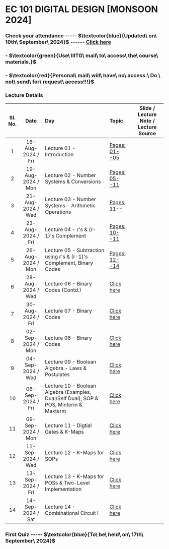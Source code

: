 # EC 101 DIGITAL DESIGN [MONSOON 2024]

### Check your attendance ----- $\textcolor{blue}{Updated\ on\ 10th\ September\ 2024\}$ ------ [Click here](https://docs.google.com/spreadsheets/d/1g6Bkx4F0SZnFVuvpEhR2SipWDqnjD6bE/edit?usp=drive_link&ouid=116384381532910939364&rtpof=true&sd=true)

### - $\textcolor{green}{Use\ IIITG\ mail\ to\ access\ the\ course\ materials.\}$

### - $\textcolor{red}{Personal\ mail\ will\ have\ no\ access.\ Do \ not\ send\ for\ request\ access\!!!\}$

### Lecture Details
| Sl. No. | Date | Day            | Topic | Slide / Lecture Note / Lecture Source|                                                                                              
|:---:|:--:|:--|:--|:--------------------------:|
| 1   | 16-Aug-2024 / Fri      |Lecture 01 - Introduction                 | [Pages: 01--05](https://drive.google.com/file/d/1t9tke_0BwNCAuvU4bkTzocWE8rABKpEo/view?usp=drive_link)|
| 2   | 19-Aug-2024 / Mon      |Lecture 02 - Number Systems & Conversions | [Pages: 05--11](https://drive.google.com/file/d/1t9tke_0BwNCAuvU4bkTzocWE8rABKpEo/view?usp=drive_link)|
| 3   | 21-Aug-2024 / Wed   |Lecture 03 - Number Systems - Arithmetic Operations | [Pages: 11--]()|
| 4   | 23-Aug-2024 / Fri      |Lecture 04 - r's & (r-1)'s Complement  | [Pages: 10--11]()|
| 5   | 26-Aug-2024 / Mon      |Lecture 05 - Subtraction using r's & (r-1)'s Complement, Binary Codes                | [Pages: 12--14]()|
| 6   | 28-Aug-2024 / Wed   |Lecture 06 - Binary Codes (Contd.)                | [Click here](https://drive.google.com/file/d/1nVh8jywEoSu345aTMSB1DY9-VADQO3iz/view?usp=drive_link)| 
| 7   | 30-Aug-2024 / Fri      |Lecture 07 - Binary Codes                 | [Click here]()|
| 8   | 02-Sep-2024 / Mon      |Lecture 08 - Binary Codes                 | [Click here]()|
| 9   | 04-Sep-2024 / Wed      |Lecture 09 - Boolean Algebra - Laws & Postulates               | [Click here]()|
| 10  | 06-Sep-2024 / Fri      |Lecture 10 - Boolean Algebra (Examples, Dual/Self Dual), SOP & POS, Minterm & Maxterm                | [Click here]()|
| 11  | 09-Sep-2024 / Mon      |Lecture 11 - Digtial Gates & K-Maps       | [Click here](https://drive.google.com/file/d/1RudjmH9ASMBZZO6dXj6eDUGVeobrupe8/view?usp=drive_link)|   
| 12  | 11-Sep-2024 /  Wed  |Lecture 12 - K-Maps for SOPs              | [Click here](https://drive.google.com/file/d/1C27XU0yNLYyWRPfTpp0WAJuX1v6ikkai/view?usp=drive_link)|  
| 13  | 13-Sep-2024 /  Fri   |Lecture 13 - K-Maps for POSs & Two-Level Implementation             | [Click here]()| 
| 14  | 14-Sep-2024 /  Sat  |Lecture 14 - Combinational Circuit I          | [Click here]()| 

### First Quiz ----- $\textcolor{blue}{To\ be\ held\ on\ 17th\ September\ 2024\}$ 
